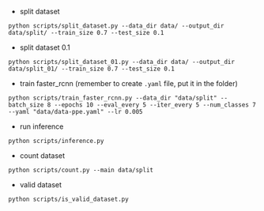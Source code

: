 - split dataset
```
python scripts/split_dataset.py --data_dir data/ --output_dir data/split/ --train_size 0.7 --test_size 0.1
```
- split dataset 0.1
```
python scripts/split_dataset_01.py --data_dir data/ --output_dir data/split_01/ --train_size 0.7 --test_size 0.1
```

- train faster_rcnn (remember to create `.yaml` file, put it in the folder)
```
python scripts/train_faster_rcnn.py --data_dir "data/split" --batch_size 8 --epochs 10 --eval_every 5 --iter_every 5 --num_classes 7 --yaml "data/data-ppe.yaml" --lr 0.005
```

- run inference
```
python scripts/inference.py
```

- count dataset
```
python scripts/count.py --main data/split
```

- valid dataset
```
python scripts/is_valid_dataset.py
```
